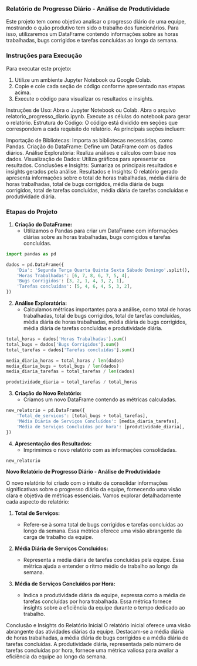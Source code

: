 ### **Relatório de Progresso Diário - Análise de Produtividade**

Este projeto tem como objetivo analisar o progresso diário de uma equipe, mostrando o quão produtivo tem sido o trabalho dos funcionários. Para isso, utilizaremos um DataFrame contendo informações sobre as horas trabalhadas, bugs corrigidos e tarefas concluídas ao longo da semana.

### **Instruções para Execução**

Para executar este projeto:
1. Utilize um ambiente Jupyter Notebook ou Google Colab.
2. Copie e cole cada seção de código conforme apresentado nas etapas acima.
3. Execute o código para visualizar os resultados e insights.


Instruções de Uso:
Abra o Jupyter Notebook ou Colab.
Abra o arquivo relatorio_progresso_diario.ipynb.
Execute as células do notebook para gerar o relatório.
Estrutura do Código:
O código está dividido em seções que correspondem a cada requisito do relatório. As principais seções incluem:

Importação de Bibliotecas: Importa as bibliotecas necessárias, como Pandas.
Criação do DataFrame: Define um DataFrame com os dados diários.
Análise Exploratória: Realiza análises e cálculos com base nos dados.
Visualização de Dados: Utiliza gráficos para apresentar os resultados.
Conclusões e Insights: Sumariza os principais resultados e insights gerados pela análise.
Resultados e Insights:
O relatório gerado apresenta informações sobre o total de horas trabalhadas, média diária de horas trabalhadas, total de bugs corrigidos, média diária de bugs corrigidos, total de tarefas concluídas, média diária de tarefas concluídas e produtividade diária.

### **Etapas do Projeto**

1. **Criação do DataFrame:**
   - Utilizamos o Pandas para criar um DataFrame com informações diárias sobre as horas trabalhadas, bugs corrigidos e tarefas concluídas.

```python
import pandas as pd

dados = pd.DataFrame({
    'Dia': 'Segunda Terça Quarta Quinta Sexta Sábado Domingo'.split(),
    'Horas Trabalhadas': [6, 7, 8, 6, 7, 5, 4],
    'Bugs Corrigidos': [3, 2, 1, 4, 3, 2, 1],
    'Tarefas concluídas': [5, 4, 6, 4, 5, 3, 2],
})
```

2. **Análise Exploratória:**
   - Calculamos métricas importantes para a análise, como total de horas trabalhadas, total de bugs corrigidos, total de tarefas concluídas, média diária de horas trabalhadas, média diária de bugs corrigidos, média diária de tarefas concluídas e produtividade diária.

```python
total_horas = dados['Horas Trabalhadas'].sum()
total_bugs = dados['Bugs Corrigidos'].sum()
total_tarefas = dados['Tarefas concluídas'].sum()

media_diaria_horas = total_horas / len(dados)
media_diaria_bugs = total_bugs / len(dados)
media_diaria_tarefas = total_tarefas / len(dados)

produtividade_diaria = total_tarefas / total_horas
```

3. **Criação do Novo Relatório:**
   - Criamos um novo DataFrame contendo as métricas calculadas.

```python
new_relatorio = pd.DataFrame({
    'Total_de_servicos': [total_bugs + total_tarefas],
    'Média Diária de Serviços Concluídos': [media_diaria_tarefas],
    'Média de Serviços Concluídos por hora': [produtividade_diaria],
})
```

4. **Apresentação dos Resultados:**
   - Imprimimos o novo relatório com as informações consolidadas.

```python
new_relatorio
```





**Novo Relatório de Progresso Diário - Análise de Produtividade**

O novo relatório foi criado com o intuito de consolidar informações significativas sobre o progresso diário da equipe, fornecendo uma visão clara e objetiva de métricas essenciais. Vamos explorar detalhadamente cada aspecto do relatório:

1. **Total de Serviços:**
   - Refere-se à soma total de bugs corrigidos e tarefas concluídas ao longo da semana. Essa métrica oferece uma visão abrangente da carga de trabalho da equipe.

2. **Média Diária de Serviços Concluídos:**
   - Representa a média diária de tarefas concluídas pela equipe. Essa métrica ajuda a entender o ritmo médio de trabalho ao longo da semana.

3. **Média de Serviços Concluídos por Hora:**
   - Indica a produtividade diária da equipe, expressa como a média de tarefas concluídas por hora trabalhada. Essa métrica fornece insights sobre a eficiência da equipe durante o tempo dedicado ao trabalho.

Conclusão e Insights do Relatório Inicial
O relatório inicial oferece uma visão abrangente das atividades diárias da equipe. Destacam-se a média diária de horas trabalhadas, a média diária de bugs corrigidos e a média diária de tarefas concluídas. A produtividade diária, representada pelo número de tarefas concluídas por hora, fornece uma métrica valiosa para avaliar a eficiência da equipe ao longo da semana.
